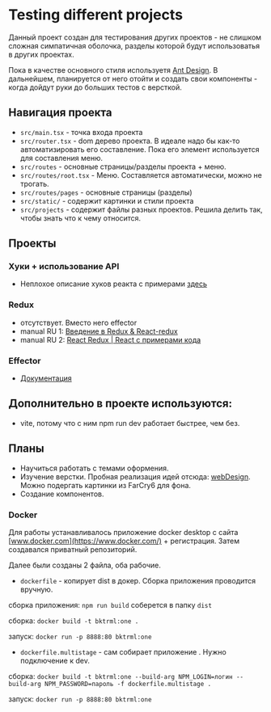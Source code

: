 # Testing different projects
Данный проект создан для тестирования других проектов - не слишком сложная симпатичная оболочка, разделы которой будут использоватья в других проектах.

Пока в качестве основного стиля используетя [Ant Design](https://ant.design/). В дальнейшем, планируется от него отойти и создать свои компоненты - когда дойдут руки до больших тестов с версткой.

## Навигация проекта
 - `src/main.tsx` - точка входа проекта
 - `src/router.tsx` - dom дерево проекта. В идеале надо бы как-то автоматизировать его составление. Пока его элемент используется для составления меню.
 - `src/routes` - основные страницы/разделы проекта + меню.
 - `src/routes/root.tsx` - Меню. Составляется автоматически, можно не трогать.
 - `src/routes/pages` - основные страницы (разделы)
 - `src/static/` - содержит картинки и стили проекта
 - `src/projects` - содержит файлы разных проектов. Решила делить так, чтобы знать что к чему относится.

## Проекты
### Хуки + использование API
 - Неплохое описание хуков реакта с примерами [здесь](https://github.com/harryheman/React-Total/blob/main/md/hooks.md)

### Redux
 - отсутствует. Вместо него effector
 - manual RU 1: [Введение в Redux & React-redux](https://habr.com/ru/post/498860/?ysclid=l63kvb34ii459220139)
 - manual RU 2: [React Redux | React с примерами кода](https://reactdev.ru/libs/redux/react-redux/)

### Effector
 - [Документация](https://effector.dev/)

## Дополнительно в проекте используются:
 - vite, потому что с ним npm run dev работает быстрее, чем без.

## Планы
 - Научиться работать с темами оформения.
 - Изучение верстки. Пробная реализация идей отсюда: [webDesign](https://ru.pinterest.com/bktrml/webdesign/). Можно подергать картинки из FarCry6 для фона.
 - Создание компонентов.

### Docker

Для работы устанавливалось приложение docker desktop c сайта [www.docker.com](https://www.docker.com/) + регистрация. Затем создавался приватный репозиторий.

Далее были созданы 2 файла, оба рабочие.

 - `dockerfile` - копирует dist в докер. Сборка приложения проводится вручную.

 сборка приложения: `npm run build` соберется в папку `dist`

 сборка: `docker build -t bktrml:one .`

 запуск: `docker run -p 8888:80 bktrml:one`

 - `dockerfile.multistage` - сам собирает приложение . Нужно подключение к dev.

 сборка: `docker build -t bktrml:one --build-arg NPM_LOGIN=логин --build-arg NPM_PASSWORD=пароль -f dockerfile.multistage .`

 запуск: `docker run -p 8888:80 bktrml:one`
